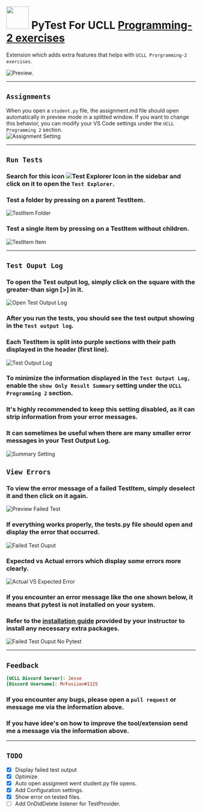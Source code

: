 
<h1>
    <img src="./images/logo.png" width="60" height="60">
    PyTest For UCLL
    <a href="https://github.com/UCLL-PR2/exercises">Programming-2 exercises</a>
</h1>

Extension which adds extra features that helps with `UCLL Prorgramming-2 exercises`.

![Preview](./images/preview_test_items.png).

<hr>

## `Assignments`
When you open a `student.py` file, the assignment.md file should open automatically in preview mode in a splitted window. If you want to change this behavior, you can modify your VS Code settings under the `UCLL Programming 2` section.\
![Assignment Setting](./images/setting_auto_open_assigment.png)

<hr>

## `Run Tests`

### Search for this icon ![Test Explorer Icon](./images/test_explorer_sidebar_icon.png) in the sidebar and click on it to open the `Test Explorer`.
### Test a folder by pressing on a parent TestItem.
![TestItem Folder](./images/test_folder.png)
### Test a single item by pressing on a TestItem without children.
![TestItem Item](./images/test_item.png)
<hr>

## `Test Ouput Log`
### To open the Test output log, simply click on the square with the greater-than sign [>] in it.
![Open Test Output Log](./images/open_test_output_log.png)

### After you run the tests, you should see the test output showing in the `Test output log`.
### Each TestItem is split into purple sections with their path displayed in the header (first line).
![Test Output Log](./images/test_ouput.png)

### To minimize the information displayed in the `Test Output Log,` enable the `show Only Result Summary` setting under the `UCLL Programming 2` section.
### It's highly recommended to keep this setting disabled, as it can strip information from your error messages.
### It can sometimes be useful when there are many smaller error messages in your Test Output Log.
![Summary Setting](./images/setting_show_only_result_summary.png)

## `View Errors`
### To view the error message of a failed TestItem, simply deselect it and then click on it again.
![Preview Failed Test](/images/preview_with_failed_test.png)

### If everything works properly, the tests.py file should open and display the error that occurred.
![Failed Test Ouput](/images/failed_test_output.png)

### Expected vs Actual errors which display some errors more clearly.
![Actual VS Expected Error](/images/actual_vs_expected_error.png)

### If you encounter an error message like the one shown below, it means that pytest is not installed on your system.
### Refer to the [installation guide](https://ucll-pr2.github.io/exercises/installation/python-packages.html) provided by your instructor to install any necessary extra packages.
![Failed Test Ouput No Pytest](/images/failed_test_ouput_no_pytest.png)

<hr>

## `Feedback`
```ini
[UCLL Discord Server]: Jesse
[Discord Username]: MrFusiion#1125
```
### If you encounter any bugs, please open a `pull request` or message me via the information above.
### If you have idee's on how to improve the tool/extension send me a message via the information above.

<hr>

## `TODO`
- [X] Display failed test output
- [X] Optimize
- [X] Auto open assigment went student.py file opens.
- [X] Add Configuration settings.
- [X] Show error on tested files.
- [ ] Add OnDidDelete listener for TestProvider.
